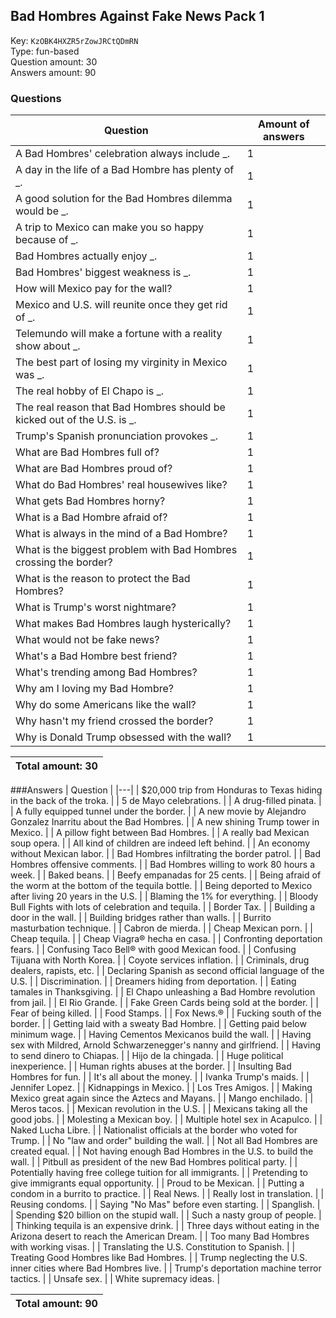 ## Bad Hombres Against Fake News Pack 1
Key: `KzOBK4HXZR5rZowJRCtQDmRN`  
Type: fun-based  
Question amount: 30  
Answers amount: 90
### Questions
| Question | Amount of answers |
|---|---|
| A Bad Hombres' celebration always include _. | 1 |
| A day in the life of a Bad Hombre has plenty of _. | 1 |
| A good solution for the Bad Hombres dilemma would be _. | 1 |
| A trip to Mexico can make you so happy because of _. | 1 |
| Bad Hombres actually enjoy _. | 1 |
| Bad Hombres' biggest weakness is _. | 1 |
| How will Mexico pay for the wall? | 1 |
| Mexico and U.S. will reunite once they get rid of _. | 1 |
| Telemundo will make a fortune with a reality show about _. | 1 |
| The best part of losing my virginity in Mexico was _. | 1 |
| The real hobby of El Chapo is _. | 1 |
| The real reason that Bad Hombres should be kicked out of the U.S. is _. | 1 |
| Trump's Spanish pronunciation provokes _. | 1 |
| What are Bad Hombres full of? | 1 |
| What are Bad Hombres proud of? | 1 |
| What do Bad Hombres' real housewives like? | 1 |
| What gets Bad Hombres horny? | 1 |
| What is a Bad Hombre afraid of? | 1 |
| What is always in the mind of a Bad Hombre? | 1 |
| What is the biggest problem with Bad Hombres crossing the border? | 1 |
| What is the reason to protect the Bad Hombres? | 1 |
| What is Trump's worst nightmare? | 1 |
| What makes Bad Hombres laugh hysterically? | 1 |
| What would not be fake news? | 1 |
| What's a Bad Hombre best friend? | 1 |
| What's trending among Bad Hombres? | 1 |
| Why am I loving my Bad Hombre? | 1 |
| Why do some Americans like the wall? | 1 |
| Why hasn't my friend crossed the border? | 1 |
| Why is Donald Trump obsessed with the wall? | 1 |

|Total amount: 30|
|---|
###Answers
| Question |
|---|
| $20,000 trip from Honduras to Texas hiding in the back of the troka. |
| 5 de Mayo celebrations. |
| A drug-filled pinata. |
| A fully equipped tunnel under the border. |
| A new movie by Alejandro Gonzalez Inarritu about the Bad Hombres. |
| A new shining Trump tower in Mexico. |
| A pillow fight between Bad Hombres. |
| A really bad Mexican soup opera. |
| All kind of children are indeed left behind. |
| An economy without Mexican labor. |
| Bad Hombres infiltrating the border patrol. |
| Bad Hombres offensive comments. |
| Bad Hombres willing to work 80 hours a week. |
| Baked beans. |
| Beefy empanadas for 25 cents. |
| Being afraid of the worm at the bottom of the tequila bottle. |
| Being deported to Mexico after living 20 years in the U.S. |
| Blaming the 1% for everything. |
| Bloody Bull Fights with lots of celebration and tequila. |
| Border Tax. |
| Building a door in the wall. |
| Building bridges rather than walls. |
| Burrito masturbation technique. |
| Cabron de mierda. |
| Cheap Mexican porn. |
| Cheap tequila. |
| Cheap Viagra® hecha en casa. |
| Confronting deportation fears. |
| Confusing Taco Bell® with good Mexican food. |
| Confusing Tijuana with North Korea. |
| Coyote services inflation. |
| Criminals, drug dealers, rapists, etc. |
| Declaring Spanish as second official language of the U.S. |
| Discrimination. |
| Dreamers hiding from deportation. |
| Eating tamales in Thanksgiving. |
| El Chapo unleashing a Bad Hombre revolution from jail. |
| El Rio Grande. |
| Fake Green Cards being sold at the border. |
| Fear of being killed. |
| Food Stamps. |
| Fox News.® |
| Fucking south of the border. |
| Getting laid with a sweaty Bad Hombre. |
| Getting paid below minimum wage. |
| Having Cementos Mexicanos build the wall. |
| Having sex with Mildred, Arnold Schwarzenegger's nanny and girlfriend. |
| Having to send dinero to Chiapas. |
| Hijo de la chingada. |
| Huge political inexperience. |
| Human rights abuses at the border. |
| Insulting Bad Hombres for fun. |
| It's all about the money. |
| Ivanka Trump's maids. |
| Jennifer Lopez. |
| Kidnappings in Mexico. |
| Los Tres Amigos. |
| Making Mexico great again since the Aztecs and Mayans. |
| Mango enchilado. |
| Meros tacos. |
| Mexican revolution in the U.S. |
| Mexicans taking all the good jobs. |
| Molesting a Mexican boy. |
| Multiple hotel sex in Acapulco. |
| Naked Lucha Libre. |
| Nationalist officials at the border who voted for Trump. |
| No "law and order" building the wall. |
| Not all Bad Hombres are created equal. |
| Not having enough Bad Hombres in the U.S. to build the wall. |
| Pitbull as president of the new Bad Hombres political party. |
| Potentially having free college tuition for all immigrants. |
| Pretending to give immigrants equal opportunity. |
| Proud to be Mexican. |
| Putting a condom in a burrito to practice. |
| Real News. |
| Really lost in translation. |
| Reusing condoms. |
| Saying "No Mas" before even starting. |
| Spanglish. |
| Spending $20 billion on the stupid wall. |
| Such a nasty group of people. |
| Thinking tequila is an expensive drink. |
| Three days without eating in the Arizona desert to reach the American Dream. |
| Too many Bad Hombres with working visas. |
| Translating the U.S. Constitution to Spanish. |
| Treating Good Hombres like Bad Hombres. |
| Trump neglecting the U.S. inner cities where Bad Hombres live. |
| Trump's deportation machine terror tactics. |
| Unsafe sex. |
| White supremacy ideas. |

|Total amount: 90|
|---|